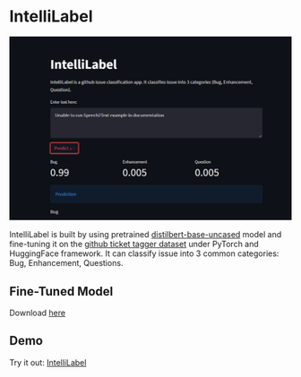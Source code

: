 # IntelliLabel
![app.png](./app.png)

IntelliLabel is built by using pretrained [distilbert-base-uncased](https://huggingface.co/distilbert-base-uncased) model and fine-tuning it on the
[github ticket tagger dataset](https://tickettagger.blob.core.windows.net/datasets/dataset-labels-top3-30k-real.txt) under PyTorch and HuggingFace framework. It can classify issue into 3 common categories: Bug, Enhancement, Questions.

## Fine-Tuned Model
Download [here](https://huggingface.co/ivanlau/distil-bert-uncased-finetuned-github-issues)

## Demo

Try it out: [IntelliLabel](https://share.streamlit.io/ivanlaulintiong/intellilabel/main/app.py)